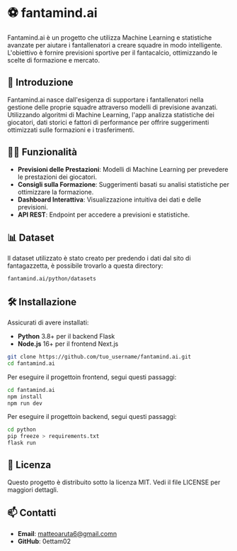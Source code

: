 #  ⚽ fantamind.ai
Fantamind.ai è un progetto che utilizza Machine Learning e statistiche avanzate per aiutare i fantallenatori a creare squadre in modo intelligente. L'obiettivo è fornire previsioni sportive per il fantacalcio, ottimizzando le scelte di formazione e mercato.

## 📌 Introduzione
Fantamind.ai nasce dall'esigenza di supportare i fantallenatori nella gestione delle proprie squadre attraverso modelli di previsione avanzati. Utilizzando algoritmi di Machine Learning, l'app analizza statistiche dei giocatori, dati storici e fattori di performance per offrire suggerimenti ottimizzati sulle formazioni e i trasferimenti.

## 🧑‍💻 Funzionalità
- **Previsioni delle Prestazioni**: Modelli di Machine Learning per prevedere le prestazioni dei giocatori.
- **Consigli sulla Formazione**: Suggerimenti basati su analisi statistiche per ottimizzare la formazione.
- **Dashboard Interattiva**: Visualizzazione intuitiva dei dati e delle previsioni.
- **API REST**: Endpoint per accedere a previsioni e statistiche.

## 📊 Dataset

Il dataset utilizzato è stato creato per predendo i dati dal sito di fantagazzetta, è possibile trovarlo a questa directory:
```bash
fantamind.ai/python/datasets
```

## 🛠️ Installazione
Assicurati di avere installati:

- **Python** 3.8+ per il backend Flask
- **Node.js** 16+ per il frontend Next.js

```bash
git clone https://github.com/tuo_username/fantamind.ai.git
cd fantamind.ai
```

Per eseguire il progettoin frontend, segui questi passaggi:
```bash
cd fantamind.ai
npm install
npm run dev
```

Per eseguire il progettoin backend, segui questi passaggi:

```bash
cd python
pip freeze > requirements.txt
flask run
```
## 📜 Licenza

Questo progetto è distribuito sotto la licenza MIT. Vedi il file LICENSE per maggiori dettagli.

## 📫 Contatti 
- **Email**: matteoaruta6@gmail.comn
- **GitHub**: 0ettam02


